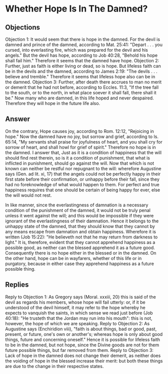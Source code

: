 # Whether Hope Is In The Damned?
## Objections
Objection 1: It would seem that there is hope in the damned. For the devil is damned and prince of the damned, according to Mat. 25:41: "Depart . . . you cursed, into everlasting fire, which was prepared for the devil and his angels." But the devil has hope, according to Job 40:28, "Behold his hope shall fail him." Therefore it seems that the damned have hope.
Objection 2: Further, just as faith is either living or dead, so is hope. But lifeless faith can be in the devils and the damned, according to James 2:19: "The devils . . . believe and tremble." Therefore it seems that lifeless hope also can be in the damned.
Objection 3: Further, after death there accrues to man no merit or demerit that he had not before, according to Eccles. 11:3, "If the tree fall to the south, or to the north, in what place soever it shall fall, there shall it be." Now many who are damned, in this life hoped and never despaired. Therefore they will hope in the future life also.
## Answer
On the contrary, Hope causes joy, according to Rom. 12:12, "Rejoicing in hope." Now the damned have no joy, but sorrow and grief, according to Is. 65:14, "My servants shall praise for joyfulness of heart, and you shall cry for sorrow of heart, and shall howl for grief of spirit." Therefore no hope is in the damned.
I answer that, Just as it is a condition of happiness that the will should find rest therein, so is it a condition of punishment, that what is inflicted in punishment, should go against the will. Now that which is not known can neither be restful nor repugnant to the will: wherefore Augustine says (Gen. ad lit. xi, 17) that the angels could not be perfectly happy in their first state before their confirmation, or unhappy before their fall, since they had no foreknowledge of what would happen to them. For perfect and true happiness requires that one should be certain of being happy for ever, else the will would not rest.

In like manner, since the everlastingness of damnation is a necessary condition of the punishment of the damned, it would not be truly penal unless it went against the will; and this would be impossible if they were ignorant of the everlastingness of their damnation. Hence it belongs to the unhappy state of the damned, that they should know that they cannot by any means escape from damnation and obtain happiness. Wherefore it is written (Job 15:22): "He believeth not that he may return from darkness to light." It is, therefore, evident that they cannot apprehend happiness as a possible good, as neither can the blessed apprehend it as a future good. Consequently there is no hope either in the blessed or in the damned. On the other hand, hope can be in wayfarers, whether of this life or in purgatory, because in either case they apprehend happiness as a future possible thing.
## Replies
Reply to Objection 1: As Gregory says (Moral. xxxiii, 20) this is said of the devil as regards his members, whose hope will fail utterly: or, if it be understood of the devil himself, it may refer to the hope whereby he expects to vanquish the saints, in which sense we read just before (Job 40:18): "He trusteth that the Jordan may run into his mouth": this is not, however, the hope of which we are speaking.
Reply to Objection 2: As Augustine says (Enchiridion viii), "faith is about things, bad or good, past, present, or future, one's own or another's; whereas hope is only about good things, future and concerning oneself." Hence it is possible for lifeless faith to be in the damned, but not hope, since the Divine goods are not for them future possible things, but far removed from them.
Reply to Objection 3: Lack of hope in the damned does not change their demerit, as neither does the voiding of hope in the blessed increase their merit: but both these things are due to the change in their respective states.
